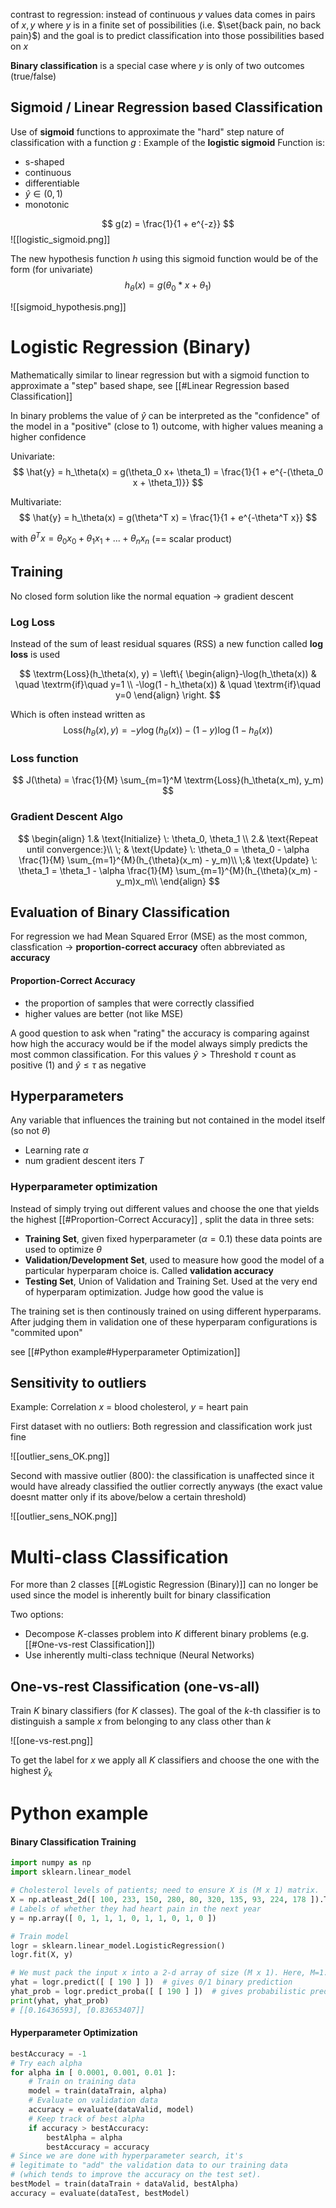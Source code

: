 

contrast to regression: instead of continuous $y$ values data comes in pairs of $x,y$ where $y$ is in a finite set of possibilities (i.e. $\set{back pain, no back pain}$) and the goal is to predict classification into those possibilities based on $x$


**Binary classification** is a special case where $y$ is only of two outcomes (true/false)


## Sigmoid / Linear Regression based Classification

Use of **sigmoid** functions to approximate the "hard" step nature of classification with a function $g$ :
Example of the **logistic sigmoid**
Function is:
- s-shaped
- continuous
- differentiable
- $\hat{y} \in (0, 1)$
- monotonic 

$$
g(z) = \frac{1}{1 + e^{-z}}
$$
![[logistic_sigmoid.png]]

The new hypothesis function $h$ using this sigmoid function would be of the form (for univariate)
$$
h_\theta(x) = g(\theta_0 * x + \theta_1)
$$

![[sigmoid_hypothesis.png]]



# Logistic Regression (Binary)

Mathematically similar to linear regression but with a sigmoid function to approximate a "step" based shape, see [[#Linear Regression based Classification]]

In binary problems the value of $\hat{y}$ can be interpreted as the "confidence" of the model in a "positive" (close to 1) outcome, with higher values meaning a higher confidence 

Univariate:
$$
\hat{y} = h_\theta(x) = g(\theta_0 x+ \theta_1) = 
\frac{1}{1 + e^{-(\theta_0 x + \theta_1)}}
$$

Multivariate:
$$
\hat{y} = h_\theta(x) = g(\theta^T x) = \frac{1}{1 + e^{-\theta^T x}}
$$

with $\theta^T x = \theta_0 x_0 + \theta_1 x_1 + ... + \theta_n x_n$     (== scalar product)



## Training

No closed form solution like the normal equation -> gradient descent

### Log Loss

Instead of the sum of least residual squares (RSS) a new function called **log loss** is used

$$
\textrm{Loss}(h_\theta(x), y) = \left\{ \begin{align}-\log(h_\theta(x)) & \quad \textrm{if}\quad y=1 \\
                                                          -\log(1 - h_\theta(x)) & \quad \textrm{if}\quad y=0 \end{align} \right.
$$

Which is often instead written as 
$$
\textrm{Loss}(h_\theta(x), y) = -y \log(h_\theta(x)) - (1 - y) \log(1 - h_\theta(x))
$$


### Loss function

$$
J(\theta) = \frac{1}{M} \sum_{m=1}^M \textrm{Loss}(h_\theta(x_m), y_m)
$$

### Gradient Descent Algo

$$
\begin{align}
1.& \text{Initialize} \: \theta_0, \theta_1 \\
2.& \text{Repeat until convergence:}\\
\; & \text{Update} \: \theta_0 = \theta_0 - \alpha \frac{1}{M} \sum_{m=1}^{M}(h_{\theta}(x_m) - y_m)\\
\;&  \text{Update} \: \theta_1 = \theta_1 - \alpha \frac{1}{M} \sum_{m=1}^{M}(h_{\theta}(x_m) - y_m)x_m\\
\end{align}
$$




## Evaluation of Binary Classification

For regression we had Mean Squared Error (MSE) as the most common,
classfication -> **proportion-correct accuracy** often abbreviated as **accuracy**

#### Proportion-Correct Accuracy

- the proportion of samples that were correctly classified
- higher values are better (not like MSE)

A good question to ask when "rating" the accuracy is comparing against how high the accuracy would be if the model always simply predicts the most common classification.
For this values $\hat{y} > \textrm{Threshold } \tau$  count as positive (1) and $\hat{y} \le \tau$ as negative



## Hyperparameters

Any variable that influences the training but not contained in the model itself (so not $\theta$)

- Learning rate $\alpha$
- num gradient descent iters $T$

### Hyperparameter optimization

Instead of simply trying out different values and choose the one that yields the highest [[#Proportion-Correct Accuracy]] , split the data in three sets:

- **Training Set**, given fixed hyperparameter ($\alpha = 0.1$) these data points are used to optimize $\theta$
- **Validation/Development Set**, used to measure how good the model of a particular hyperparam choice is. Called **validation accuracy**
- **Testing Set**, Union of Validation and Training Set.  Used at the very end of hyperparam optimization. Judge how good the value is

The training set is then continously trained on using different hyperparams. After judging them in validation one of these hyperparam configurations is "commited upon"

see [[#Python example#Hyperparameter Optimization]]


## Sensitivity to outliers


Example: Correlation $x$ = blood cholesterol, $y$ = heart pain

First dataset with no outliers: Both regression and classification work just fine

![[outlier_sens_OK.png]]

Second with massive outlier (800):  the classification is unaffected since it would have already classified the outlier correctly anyways (the exact value doesnt matter only if its above/below a certain threshold)

![[outlier_sens_NOK.png]]


# Multi-class Classification

For more than 2 classes [[#Logistic Regression (Binary)]] can no longer be used since the model is inherently built for binary classification

Two options:
- Decompose $K$-classes problem into $K$ different binary problems (e.g. [[#One-vs-rest Classification]])
- Use inherently multi-class technique (Neural Networks)


## One-vs-rest Classification (one-vs-all)

Train $K$ binary classifiers (for $K$ classes). The goal of the $k$-th classifier is to distinguish a sample $x$ from belonging to any class other than $k$

![[one-vs-rest.png]]

To get the label for $x$ we apply all $K$ classifiers and choose the one with the highest $\hat{y}_k$





# Python example

#### Binary Classification Training

```python
import numpy as np
import sklearn.linear_model

# Cholesterol levels of patients; need to ensure X is (M x 1) matrix.
X = np.atleast_2d([ 100, 233, 150, 280, 80, 320, 135, 93, 224, 178 ]).T
# Labels of whether they had heart pain in the next year
y = np.array([ 0, 1, 1, 1, 0, 1, 1, 0, 1, 0 ])

# Train model
logr = sklearn.linear_model.LogisticRegression()
logr.fit(X, y)

# We must pack the input x into a 2-d array of size (M x 1). Here, M=1.
yhat = logr.predict([ [ 190 ] ])  # gives 0/1 binary prediction
yhat_prob = logr.predict_proba([ [ 190 ] ])  # gives probabilistic prediction
print(yhat, yhat_prob)
# [[0.16436593], [0.83653407]]
```
#### Hyperparameter Optimization

```python
bestAccuracy = -1
# Try each alpha
for alpha in [ 0.0001, 0.001, 0.01 ]:
    # Train on training data
    model = train(dataTrain, alpha)
    # Evaluate on validation data
    accuracy = evaluate(dataValid, model)
    # Keep track of best alpha
    if accuracy > bestAccuracy:
        bestAlpha = alpha
        bestAccuracy = accuracy
# Since we are done with hyperparameter search, it's
# legitimate to "add" the validation data to our training data
# (which tends to improve the accuracy on the test set).
bestModel = train(dataTrain + dataValid, bestAlpha)
accuracy = evaluate(dataTest, bestModel)
```